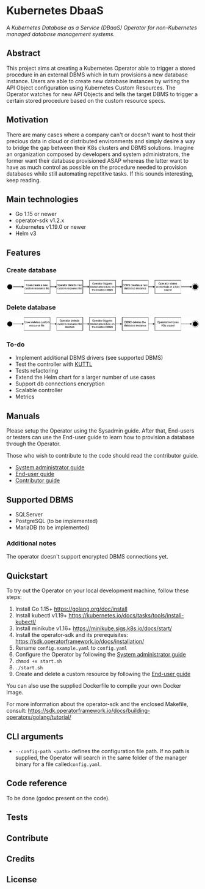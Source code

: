 # Kubernetes DbaaS
*A Kubernetes Database as a Service (DBaaS) Operator for non-Kubernetes managed database management systems.*

## Abstract

This project aims at creating a Kubernetes Operator able to trigger a stored procedure in an external DBMS which in turn provisions a new database instance.
Users are able to create new database instances by writing the API Object configuration using Kubernetes Custom Resources.
The Operator watches for new API Objects and tells the target DBMS to trigger a certain stored procedure based on the custom resource specs.

## Motivation

There are many cases where a company can't or doesn't want to host their precious data in cloud or distributed environments and simply desire a way to bridge the gap between their K8s clusters and DBMS solutions. Imagine an organization composed by developers and system administrators, the former want their database provisioned ASAP whereas the latter want to have as much control as possible on the procedure needed to provision databases while still automating repetitive tasks. If this sounds interesting, keep reading.

## Main technologies

- Go 1.15 or newer
- operator-sdk v1.2.x 
- Kubernetes v1.19.0 or newer
- Helm v3

## Features

### Create database 

![k8s_dbaas_bedag_create](docs/resources/k8s_dbaas_bedag_create.png)

### Delete database

![k8s_dbaas_bedag_delete](docs/resources/k8s_dbaas_bedag_delete.png)

### To-do

- Implement additional DBMS drivers (see supported DBMS)
- Test the controller with [KUTTL](https://github.com/kudobuilder/kuttl)
- Tests refactoring
- Extend the Helm chart for a larger number of use cases
- Support db connections encryption
- Scalable controller
- Metrics

## Manuals

Please setup the Operator using the Sysadmin guide. After that, End-users or testers can use the End-user guide to learn how to provision a database through the Operator. 

Those who wish to contribute to the code should read the contributor guide.

- [System administrator guide](docs/sysadmin_guide.md)
- [End-user guide](docs/enduser_guide.md)
- [Contributor guide](docs/contributor_guide.md)

## Supported DBMS

- SQLServer
- PostgreSQL (to be implemented)
- MariaDB (to be implemented)

### Additional notes

The operator doesn't support encrypted DBMS connections yet.

## Quickstart

To try out the Operator on your local development machine, follow these steps:

1. Install Go 1.15+ https://golang.org/doc/install
2. Install kubectl v1.19+ https://kubernetes.io/docs/tasks/tools/install-kubectl/
3. Install minikube v1.16+ https://minikube.sigs.k8s.io/docs/start/
4. Install the operator-sdk and its prerequisites: https://sdk.operatorframework.io/docs/installation/
5. Rename `config.example.yaml` to `config.yaml`
5. Configure the Operator by following the [System administrator guide](docs/sysadmin_guide.md)
6. `chmod +x start.sh`
7. `./start.sh`
8. Create and delete a custom resource by following the [End-user guide](docs/enduser_guide.md)

You can also use the supplied Dockerfile to compile your own Docker image. 

For more information about the operator-sdk and the enclosed Makefile, consult: https://sdk.operatorframework.io/docs/building-operators/golang/tutorial/

## CLI arguments
- `--config-path <path>` defines the configuration file path. If no path is supplied, the Operator will search in the same folder of the manager binary for a file called`config.yaml`.

## Code reference

To be done (godoc present on the code).

## Tests

## Contribute

## Credits

## License

